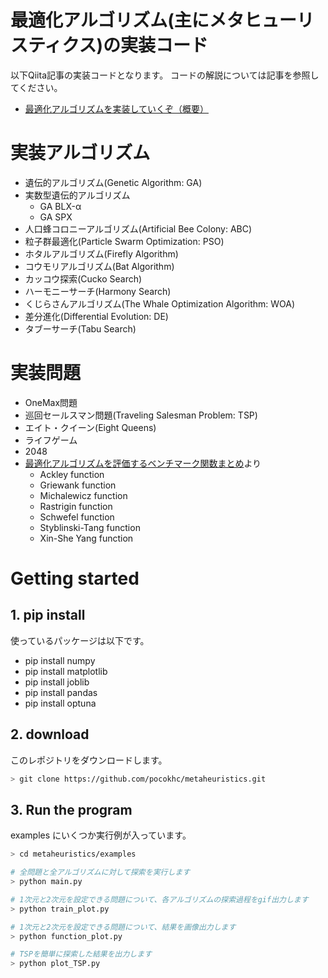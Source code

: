 # 最適化アルゴリズム(主にメタヒューリスティクス)の実装コード
以下Qiita記事の実装コードとなります。
コードの解説については記事を参照してください。

+ [最適化アルゴリズムを実装していくぞ（概要）](https://qiita.com/pocokhc/items/07b698cc426cadb3a64e)


# 実装アルゴリズム

+ 遺伝的アルゴリズム(Genetic Algorithm: GA)
+ 実数型遺伝的アルゴリズム
  + GA BLX-α
  + GA SPX
+ 人口蜂コロニーアルゴリズム(Artificial Bee Colony: ABC)
+ 粒子群最適化(Particle Swarm Optimization: PSO)
+ ホタルアルゴリズム(Firefly Algorithm)
+ コウモリアルゴリズム(Bat Algorithm)
+ カッコウ探索(Cucko Search)
+ ハーモニーサーチ(Harmony Search)
+ くじらさんアルゴリズム(The Whale Optimization Algorithm: WOA)
+ 差分進化(Differential Evolution: DE)
+ タブーサーチ(Tabu Search)

# 実装問題

+ OneMax問題
+ 巡回セールスマン問題(Traveling Salesman Problem: TSP)
+ エイト・クイーン(Eight Queens)
+ ライフゲーム
+ 2048
+ [最適化アルゴリズムを評価するベンチマーク関数まとめ](https://qiita.com/tomitomi3/items/d4318bf7afbc1c835dda)より
  + Ackley function
  + Griewank function
  + Michalewicz function
  + Rastrigin function
  + Schwefel function
  + Styblinski-Tang function
  + Xin-She Yang function


# Getting started
## 1. pip install
使っているパッケージは以下です。

+ pip install numpy
+ pip install matplotlib
+ pip install joblib
+ pip install pandas
+ pip install optuna


## 2. download
このレポジトリをダウンロードします。

``` bash
> git clone https://github.com/pocokhc/metaheuristics.git
```

## 3. Run the program
examples にいくつか実行例が入っています。

``` bash
> cd metaheuristics/examples

# 全問題と全アルゴリズムに対して探索を実行します
> python main.py

# 1次元と2次元を設定できる問題について、各アルゴリズムの探索過程をgif出力します
> python train_plot.py

# 1次元と2次元を設定できる問題について、結果を画像出力します
> python function_plot.py

# TSPを簡単に探索した結果を出力します
> python plot_TSP.py

```



